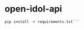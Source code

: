 open-idol-api
=============

```cp open_idol_api/settings.py.example open_idol_api/settings.py
pip install -r requirements.txt```
